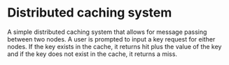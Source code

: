 # Distributed caching system
A simple distributed caching system that allows for message passing between two nodes.
A user is prompted to input a key request for either nodes. If the key exists in the cache, it returns hit plus the value of the key and if the key does not exist in the cache, it returns a miss.
